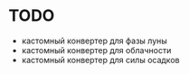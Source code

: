 # TODO

- кастомный конвертер для фазы луны
- кастомный конвертер для облачности
- кастомный конвертер для силы осадков